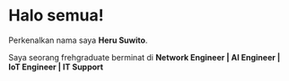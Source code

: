 # Halo semua! 

Perkenalkan nama saya **Heru Suwito**.<br>

Saya seorang frehgraduate berminat di **Network Engineer | AI Engineer | IoT Engineer | IT Support**<br>

